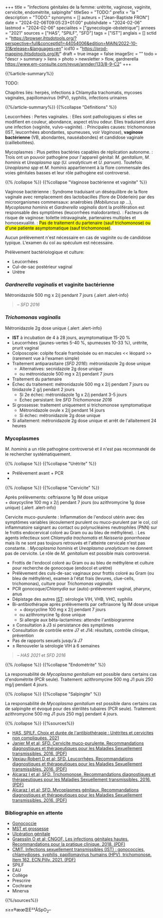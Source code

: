 +++
title = "Infections génitales de la femme: urétrite, vaginose, vaginite, cervicite, endométrite, salpingite"
titleSeo = "TODO:"
prefix = "la "
description = "TODO:"
synonyms = []
auteurs = ["Jean-Baptiste FRON"]
date = "2024-02-06T09:05:23+01:00"
publishdate = "2024-02-06"
lastmod = "2024-02-06"
specialites = ["gynecologie-obstetrique"]
annees = "2021"
sources = ["HAS", "SPILF", "SFD"]
tags = ["IST"]
anglais = []
sctid = "https://browser.ihtsdotools.org/?perspective=full&conceptId1=44054006&edition=MAIN/2022-10-31&release=&languages=en"
icd10 = "https://prod-mapping.ihtsdotools.org/#/"
draft = true
image = false
imageSrc = ""
todo = "descr > summary > liens > photo > newsletter > flow, gardnerella https://www.em-consulte.com/revue/annder/133/8-9-C2"
+++

{{%article-summary%}}

TODO:

Chapitres liés: herpès, infections à Chlamydia trachomatis, mycoses vaginales, papillomavirus (HPV), syphilis, infections urinaires

{{%/article-summary%}}
{{%collapse "Définitions" %}}

Leucorrhées
: Pertes vaginales.
: Elles sont pathologiques si elles se modifient en couleur, abondance, aspect et/ou odeur. Elles traduisent alors une infection (vaginite, vulvo-vaginite).
: Principales causes: trichomonose (IST, leucorrhées abondantes, spumeuses, voir *Vaginose*), **vaginose bactérienne** (VB, abondantes, nauséabondes) et candidose vaginale (caillebottées).

Mycoplasmes
: Plus petites bactéries capables de réplication autonome.
: Trois ont un pouvoir pathogène pour l'appareil génital: *M. genitalium*, *M. hominis* et *Ureaplasma spp* (*U. urealyticum* et *U. parvum*). Toutefois *Ureaplasma spp* et *M. hominis* appartiennent à la flore commensale des voies génitales basses et leur rôle pathogène est controversé.

{{% /collapse %}}
{{%collapse "Vaginose bactérienne et vaginite" %}}

Vaginose bactérienne
: Syndrome traduisant un déséquilibre de la flore vaginale avec remplacement des lactobacilles (flore de Döderlein) par des microorganismes commensaux: anaérobies (*Mobiluncus sp* ...), *Mycoplasma hominis* et *Gardnerella vaginalis* dont la prolifération est responsable des symptômes (leucorrhées malodorantes).
: Facteurs de risque de vaginose: toilette intravaginale, partenaires multiples et homosexualité.
: <mark>Pas de traitement du partenaire (sauf trichomonose) ou d'une patiente asymptomatique (sauf trichomonose)</mark>.

Aucun prélèvement n'est nécessaire en cas de vaginite ou de candidose typique. L'examen du col au spéculum est nécessaire.

Prélèvement bactériologique et culture:

- Leucorrhées
- Cul-de-sac postérieur vaginal
- Urètre

### *Gardnerella vaginalis* et vaginite bactérienne

Métronidazole 500 mg x 2/j pendant 7 jours
{.alert .alert-info}

> – *SFD 2016*

### *Trichomonas vaginalis*

Métronidazole 2g dose unique
{.alert .alert-info}

- **IST** à incubation de 4 à 28 jours, asymptomatique 15-20 %
- Leucorrhées (jaunes-vertes 5-40 %, spumeuses 10-33 %), urétrite, prurit vaginal
- Colposcopie: colpite focale framboisée ou en macules << léopard >> (rarement vue à l'examen simple)
- Traitement antiparasitaire (*SFD 2016*): métronidazole 2g dose unique
  - Alternatives: secnidazole 2g dose unique
  - ou métronidazole 500 mg x 2/j pendant 7 jours
- Traitement du partenaire
- Échec du traitement: métronidazole 500 mg x 2/j pendant 7 jours ou tinidazole 2 g/j pendant 2 jours
  - Si 2e échec: métronidazole 1g x 2/j pendant 3-5 jours
  - Échec persistant: lire *SFD Trichomonose 2016*
- Si grossesse: traitement uniquement si trichomonose symptomatique
  - Métronidazole ovule x 2/j pendant 14 jours
  - Si échec: métronidazole 2g dose unique
- Si allaitement: métronidazole 2g dose unique et arrêt de l'allaitement 24 heures

### Mycoplasmes

*M. hominis* a un rôle pathogène controversé et il n'est pas recommandé de le rechercher systématiquement.

{{% /collapse %}}
{{%collapse "Urétrite" %}}

- Prélèvement avant + PCR
- 

{{% /collapse %}}
{{%collapse "Cervicite" %}}

Après prélèvements: ceftriaxone 1g IM dose unique  
\+ doxycycline 100 mg x 2/j pendant 7 jours (ou azithromycine 1g dose unique)
{.alert .alert-info}

Cervicite muco-purulente
: Inflammation de l'endocol utérin avec des symptômes variables (écoulement purulent ou muco-purulent par le col, col inflammatoire saignant au contact ou polynucléaires neutrophiles (PNN) sur le frottis endocervical coloré au Gram ou au bleu de méthylène).
: Les agents infectieux sont *Chlamydia trachomatis* et *Neisseria gonorrhoeae* mais ils ne sont pas toujours retrouvés et l'atteinte cervicale n'est pas constante.
: *Mycoplasma hominis* et *Ureaplasma urealyticum* ne donnent pas de cervicite. Le rôle de *M. genitalium* est possible mais controversé.

- Frottis de l'endocol coloré au Gram ou au bleu de méthylène et culture pour recherche de gonocoque (endocol et urètre)
- Prélèvement des culs-de-sac vaginaux pour frottis coloré au Gram (ou bleu de méthylène), examen à l'état frais (levures, clue-cells, trichomonas), culture pour *Trichomonas vaginalis*
- PCR gonocoque/*Chlamydia* sur (auto)-prélèvement vaginal, pharynx, anus
- Dépistage des autres [IST](/tags/ist/): sérologie VIH, VHB, VHC, syphilis
- Bi-antibiothérapie après prélèvements par ceftriaxone 1g IM dose unique
  - \+ doxycycline 100 mg x 2/j pendant 7 jours
  - ou azithromycine 1g dose unique
  - Si allergie aux bêta-lactamines: attendre l'antibiogramme
- ± Consultation à J3 si persistance des symptômes
- Consultation de contrôle entre J7 et J14: résultats, contrôle clinique, prévention
- Pas de rapports sexuels jusqu'à J7
- ± Renouveler la sérologie VIH à 6 semaines

> – *HAS 2021* et *SFD 2016*

{{% /collapse %}}
{{%collapse "Endométrite" %}}

La responsabilité de *Mycoplasma genitalium* est possible dans certains cas d'endométrite (PCR seule). Traitement: azithromycine 500 mg J1 puis 250 mg/j pendant 4 jours.

{{% /collapse %}}
{{%collapse "Salpingite" %}}

La responsabilité de *Mycoplasma genitalium* est possible dans certains cas de salpingite et évoqué pour des stérilités tubaires (PCR seule). Traitement: azithromycine 500 mg J1 puis 250 mg/j pendant 4 jours.

{{% /collapse %}}
{{%sources%}}

- [HAS, SPILF. Choix et durée de l'antibiothérapie : Urétrites et cervicites non compliquées. 2021](https://www.has-sante.fr/jcms/c_2038472/fr/choix-et-duree-de-l-antibiotherapie-uretrites-et-cervicites-non-compliquees)
- [Janier M et al; SFD. Cervicite muco-purulente. Recommandations diagnostiques et thérapeutiques pour les Maladies Sexuellement transmissibles. 2016. (PDF)](https://www.sfdermato.org/upload/recommandations/cervicite-muco-purulente-aa8c23d0b90fa191483668eafcb8660f.pdf)
- [Vexiau-Robert D et al; SFD. Leucorrhées. Recommandations diagnostiques et thérapeutiques pour les Maladies Sexuellement transmissibles. 2016. (PDF)](https://www.sfdermato.org/upload/recommandations/leucorrhees-c145eb55e49c2c5c6b7aa0e28b8a77ca.pdf)
- [Alcaraz I et al; SFD. Trichomonose. Recommandations diagnostiques et thérapeutiques pour les Maladies Sexuellement transmissibles. 2016. (PDF)](https://www.sfdermato.org/upload/recommandations/trichomonose-c45b526c66838139b708515093a8be44.pdf)
- [Alcaraz I et al; SFD. Mycoplasmes génitaux. Recommandations diagnostiques et thérapeutiques pour les Maladies Sexuellement transmissibles. 2016. (PDF)](https://www.sfdermato.org/upload/recommandations/mycoplasmes-genitaux-6e4ae5d4b4748a07c993deaa05dbbb86.pdf)

### Bibliographie en attente

- [Gonococcie](https://www.sfdermato.org/upload/recommandations/gonococcie-8e5167e17549b4912a1f1a4b3011eda7.pdf)
- [MST et grossesse](https://www.sfdermato.org/upload/recommandations/mst-et-grossesse-8d334c94352709631c8240d4ff4466b7.pdf)
- [Ulcération génitale](https://www.sfdermato.org/upload/recommandations/ulceration-genitale-98decf280ecc17666541d6b3203bebb6.pdf)
- [Graesslin O et al; CNGOF. Les infections génitales hautes. Recommandations pour la pratique clinique. 2018. (PDF)](https://cngof.fr/app/pdf/RPC//RPC%20DU%20CNGOF/2018/CNGOF_RPC_2018_Infections_genitales-VF.pdf?x13417)
- [CMIT. Infections sexuellement transmissibles (IST) : gonococcies, chlamydioses, syphilis, papillomavirus humains (HPV), trichomonose. Item 162. ECN.Pilly. 2021. (PDF)](https://www.infectiologie.com/UserFiles/File/pilly-etudiant/ecn-2020-162-web.pdf)
- SPILF
- EAU
- Collège
- Prescrire
- Cochrane
- Minerva

{{%/sources%}}

≤≥±®æœŒÈ²³ÂSpO<sub>2</sub>–
